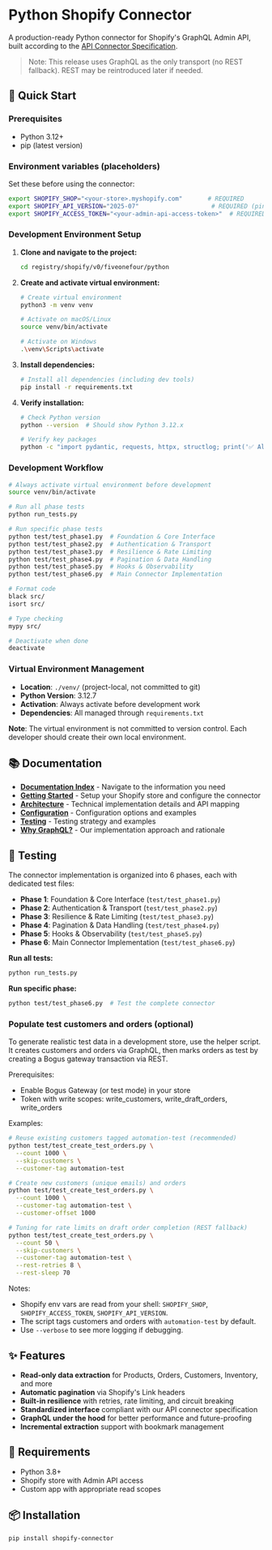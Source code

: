 # Python Shopify Connector

A production-ready Python connector for Shopify's GraphQL Admin API, built according to the [API Connector Specification](../../../../../../apps/components-docs/content/docs/specifications/api-connector.mdx).

> Note: This release uses GraphQL as the only transport (no REST fallback). REST may be reintroduced later if needed.

## 🚀 Quick Start

### Prerequisites
- Python 3.12+ 
- pip (latest version)

### Environment variables (placeholders)

Set these before using the connector:

```bash
export SHOPIFY_SHOP="<your-store>.myshopify.com"       # REQUIRED
export SHOPIFY_API_VERSION="2025-07"                    # REQUIRED (pinned)
export SHOPIFY_ACCESS_TOKEN="<your-admin-api-access-token>"  # REQUIRED
```

### Development Environment Setup

1. **Clone and navigate to the project:**
   ```bash
   cd registry/shopify/v0/fiveonefour/python
   ```

2. **Create and activate virtual environment:**
   ```bash
   # Create virtual environment
   python3 -m venv venv
   
   # Activate on macOS/Linux
   source venv/bin/activate
   
   # Activate on Windows
   .\venv\Scripts\activate
   ```

3. **Install dependencies:**
   ```bash
   # Install all dependencies (including dev tools)
   pip install -r requirements.txt
   ```

4. **Verify installation:**
   ```bash
   # Check Python version
   python --version  # Should show Python 3.12.x
   
   # Verify key packages
   python -c "import pydantic, requests, httpx, structlog; print('✅ All packages installed')"
   ```

### Development Workflow

```bash
# Always activate virtual environment before development
source venv/bin/activate

# Run all phase tests
python run_tests.py

# Run specific phase tests
python test/test_phase1.py  # Foundation & Core Interface
python test/test_phase2.py  # Authentication & Transport
python test/test_phase3.py  # Resilience & Rate Limiting
python test/test_phase4.py  # Pagination & Data Handling
python test/test_phase5.py  # Hooks & Observability
python test/test_phase6.py  # Main Connector Implementation

# Format code
black src/
isort src/

# Type checking
mypy src/

# Deactivate when done
deactivate
```

### Virtual Environment Management

- **Location**: `./venv/` (project-local, not committed to git)
- **Python Version**: 3.12.7
- **Activation**: Always activate before development work
- **Dependencies**: All managed through `requirements.txt`

**Note**: The virtual environment is not committed to version control. Each developer should create their own local environment.

## 📚 Documentation

- **[Documentation Index](docs/docs.md)** - Navigate to the information you need
- **[Getting Started](docs/getting-started.md)** - Setup your Shopify store and configure the connector
- **[Architecture](docs/architecture.md)** - Technical implementation details and API mapping
- **[Configuration](docs/configuration.md)** - Configuration options and examples
- **[Testing](docs/testing.md)** - Testing strategy and examples
- **[Why GraphQL?](docs/why-graphql.md)** - Our implementation approach and rationale

## 🧪 Testing

The connector implementation is organized into 6 phases, each with dedicated test files:

- **Phase 1**: Foundation & Core Interface (`test/test_phase1.py`)
- **Phase 2**: Authentication & Transport (`test/test_phase2.py`)
- **Phase 3**: Resilience & Rate Limiting (`test/test_phase3.py`)
- **Phase 4**: Pagination & Data Handling (`test/test_phase4.py`)
- **Phase 5**: Hooks & Observability (`test/test_phase5.py`)
- **Phase 6**: Main Connector Implementation (`test/test_phase6.py`)

**Run all tests:**
```bash
python run_tests.py
```

**Run specific phase:**
```bash
python test/test_phase6.py  # Test the complete connector
```

### Populate test customers and orders (optional)

To generate realistic test data in a development store, use the helper script. It creates customers and orders via GraphQL, then marks orders as test by creating a Bogus gateway transaction via REST.

Prerequisites:
- Enable Bogus Gateway (or test mode) in your store
- Token with write scopes: write_customers, write_draft_orders, write_orders

Examples:
```bash
# Reuse existing customers tagged automation-test (recommended)
python test/test_create_test_orders.py \
  --count 1000 \
  --skip-customers \
  --customer-tag automation-test

# Create new customers (unique emails) and orders
python test/test_create_test_orders.py \
  --count 1000 \
  --customer-tag automation-test \
  --customer-offset 1000

# Tuning for rate limits on draft order completion (REST fallback)
python test/test_create_test_orders.py \
  --count 50 \
  --skip-customers \
  --customer-tag automation-test \
  --rest-retries 8 \
  --rest-sleep 70
```

Notes:
- Shopify env vars are read from your shell: `SHOPIFY_SHOP`, `SHOPIFY_ACCESS_TOKEN`, `SHOPIFY_API_VERSION`.
- The script tags customers and orders with `automation-test` by default.
- Use `--verbose` to see more logging if debugging.

## ✨ Features

- **Read-only data extraction** for Products, Orders, Customers, Inventory, and more
- **Automatic pagination** via Shopify's Link headers
- **Built-in resilience** with retries, rate limiting, and circuit breaking
- **Standardized interface** compliant with our API connector specification
- **GraphQL under the hood** for better performance and future-proofing
- **Incremental extraction** support with bookmark management

## 🔧 Requirements

- Python 3.8+
- Shopify store with Admin API access
- Custom app with appropriate read scopes

## 📦 Installation

```bash
pip install shopify-connector
```